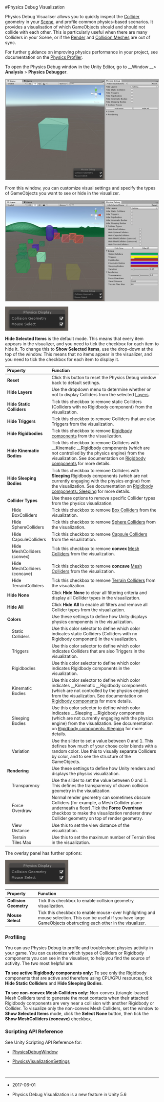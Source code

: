 #Physics Debug Visualization

Physics Debug Visualiser allows you to quickly inspect the [Collider](CollidersOverview) geometry in your [Scene](CreatingScenes), and profile common physics-based scenarios. It provides a visualisation of which GameObjects should and should not collide with each other. This is particularly useful when there are many Colliders in your Scene, or if the [Render](class-MeshRenderer) and [Collision Meshes](class-MeshCollider) are out of sync.

For further guidance on improving physics performance in your project, see documentation on the [Physics Profiler](ProfilerPhysics).

To open the Physics Debug window in the Unity Editor, go to __Window __&gt; __Analysis__ &gt; __Physics Debugger__. 

![Default Physics Debug Visualization settings and a Cube primitive](../uploads/Main/PhysicsDebugVizImage0.jpg)

From this window, you can customize visual settings and specify the types of GameObjects you want to see or hide in the visualizer.

![Physics Debug window with fold-out options and overlay panel ](../uploads/Main/PhysicsDebugVizImage1.jpg)


![The Physics Debug overlay panel](../uploads/Main/PhysicsDebugVizImage2.png)

__Hide Selected Items__ is the default mode. This means that every item appears in the visualizer, and you need to tick the checkbox for each item to hide it. To change this to __Show Selected Items__, use the drop-down at the top of the window. This means that no items appear in the visualizer, and you need to tick the checkbox for each item to display it.

| __Property__| __Function__ |
|:---|:---| 
| __Reset__| Click this button to reset the Physics Debug window back to default settings. |
| __Hide Layers__| Use the dropdown menu to determine whether or not to display Colliders from the selected [Layers](Layers). |
| __Hide Static Colliders__| Tick this checkbox to remove static Colliders (Colliders with no Rigidbody component) from the visualization. |
| __Hide Triggers__| Tick this checkbox to remove Colliders that are also Triggers from the visualization. |
| __Hide Rigidbodies__| Tick this checkbox to remove [Rigidbody components](class-Rigidbody) from the visualization. |
| __Hide Kinematic Bodies__| Tick this checkbox to remove Colliders with __Kinematic __Rigidbody components (which are not controlled by the physics engine) from the visualization. See documentation on [Rigidbody components](RigidbodiesOverview) for more details. |
| __Hide Sleeping Bodies__| Tick this checkbox to remove Colliders with __Sleeping__ Rigidbody components (which are not currently engaging with the physics engine) from the visualization. See documentation on [Rigidbody components: Sleeping](RigidbodiesOverview) for more details. |
| __Collider Types__| Use these options to remove specific Collider types from the physics visualization. |
|&#160;&#160;&#160;&#160;Hide  <br/>&#160;&#160;&#160;&#160;BoxColliders| Tick this checkbox to remove [Box Colliders](class-BoxCollider) from the visualization. |
|&#160;&#160;&#160;&#160;Hide <br/>&#160;&#160;&#160;&#160;SphereColliders| Tick this checkbox to remove [Sphere Colliders](class-SphereCollider) from the visualization. |
|&#160;&#160;&#160;&#160;Hide <br/>&#160;&#160;&#160;&#160;CapsuleColliders| Tick this checkbox to remove [Capsule Colliders](class-CapsuleCollider) from the visualization. |
|&#160;&#160;&#160;&#160;Hide <br/>&#160;&#160;&#160;&#160;MeshColliders <br/>&#160;&#160;&#160;&#160;(convex)| Tick this checkbox to remove **convex** [Mesh Colliders](class-MeshCollider) from the visualization. |
|&#160;&#160;&#160;&#160;Hide <br/>&#160;&#160;&#160;&#160;MeshColliders <br/>&#160;&#160;&#160;&#160;(concave)| Tick this checkbox to remove **concave** [Mesh Colliders](class-MeshCollider) from the visualization. |
|&#160;&#160;&#160;&#160;Hide <br/>&#160;&#160;&#160;&#160;TerrainColliders| Tick this checkbox to remove [Terrain Colliders](class-TerrainCollider) from the visualization. |
| __Hide None__| Click __Hide None__ to clear all filtering criteria and display all Collider types in the visualization. |
| __Hide All__| Click __Hide All__ to enable all filters and remove all Collider types from the visualization. |
| __Colors__| Use these settings to define how Unity displays physics components in the visualization. |
|&#160;&#160;&#160;&#160;Static <br/>&#160;&#160;&#160;&#160;Colliders| Use this color selector to define which color indicates static Colliders (Colliders with no Rigidbody component) in the visualization. |
|&#160;&#160;&#160;&#160;Triggers| Use this color selector to define which color indicates Colliders that are also Triggers in the visualization. |
|&#160;&#160;&#160;&#160;Rigidbodies| Use this color selector to define which color indicates Rigidbody components in the visualization. |
|&#160;&#160;&#160;&#160;Kinematic <br/>&#160;&#160;&#160;&#160;Bodies| Use this color selector to define which color indicates __Kinematic __Rigidbody components (which are not controlled by the physics engine) from the visualization. See documentation on [Rigidbody components](RigidbodiesOverview) for more details. |
|&#160;&#160;&#160;&#160;Sleeping <br/>&#160;&#160;&#160;&#160;Bodies| Use this color selector to define which color indicates __Sleeping __Rigidbody components (which are not currently engaging with the physics engine) from the visualization. See documentation on [Rigidbody components: Sleeping](RigidbodiesOverview) for more details. |
|&#160;&#160;&#160;&#160;Variation| Use the slider to set a value between 0 and 1. This defines how much of your chose color blends with a random color. Use this to visually separate Colliders by color, and to see the structure of the GameObjects.  |
| __Rendering__| Use these settings to define how Unity renders and displays the physics visualization. |
|&#160;&#160;&#160;&#160;Transparency| Use the slider to set the value between 0 and 1. This defines the transparency of drawn collision geometry in the visualization. |
|&#160;&#160;&#160;&#160;Force <br/>&#160;&#160;&#160;&#160;Overdraw| Normal render geometry can sometimes obscure Colliders (for example, a Mesh Collider plane underneath a floor).Tick the __Force Overdraw__ checkbox to make the visualization renderer draw Collider geometry on top of render geometry. |
|&#160;&#160;&#160;&#160;View <br/>&#160;&#160;&#160;&#160;Distance| Use this to set the view distance of the visualization. |
|&#160;&#160;&#160;&#160;Terrain <br/>&#160;&#160;&#160;&#160;Tiles Max| Use this to set the maximum number of Terrain tiles in the visualization. |

The overlay panel has further options:

![The Physics Debug overlay panel](../uploads/Main/PhysicsDebugVizImage2.png)

| __Property__| __Function__ |
|:---|:---| 
| __Collision Geometry__| Tick this checkbox to enable collision geometry visualization. |
| __Mouse Select__| Tick this checkbox to enable mouse-over highlighting and mouse selection. This can be useful if you have large GameObjects obstructing each other in the visualizer. |


### Profiling

You can use Physics Debug to profile and troubleshoot physics activity in your game. You can customize which types of Colliders or Rigidbody components you can see in the visualiser, to help you find the source of activity. The two most helpful are:

**To see active Rigidbody components only**: To see only the Rigidbody components that are active and therefore using CPU/GPU resources, tick __Hide Static Colliders__ and __Hide Sleeping Bodies__.

**To see non-convex Mesh Colliders only:** Non-convex (triangle-based) Mesh Colliders tend to generate the most contacts when their attached Rigidbody components are very near a collision with another Rigidbody or Collider. To visualize only the non-convex Mesh Colliders, set the window to __Show Selected Items__ mode, click the __Select None__ button, then tick the __Show MeshColliders (concave)__ checkbox.

### Scripting API Reference

See Unity Scripting API Reference for: 

* [PhysicsDebugWindow](ScriptRef:PhysicsDebugWindow.html)

* [PhysicsVisualizationSettings](ScriptRef:PhysicsVisualizationSettings.html)

<br/>

---------

*  <span class="page-edit">2017-06-01  <!-- include IncludeTextAmendPageYesEdit --></span>

*  <span class="page-history">Physics Debug Visualization is a new feature in Unity 5.6</span>
